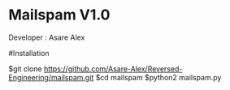 # Mailspam V1.0
<h> Developer : Asare Alex </h>

<p>
#Installation

$git clone https://github.com/Asare-Alex/Reversed-Engineering/mailspam.git
$cd mailspam
$python2 mailspam.py

</p>
